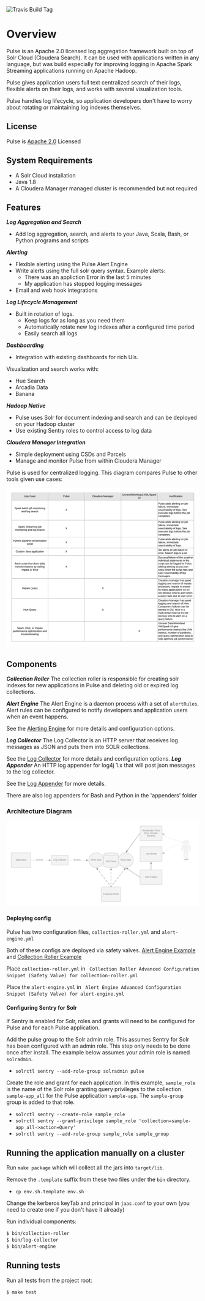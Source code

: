 ![Travis Build Tag](https://travis-ci.org/phdata/pulse.svg?branch=master)


# Overview

Pulse is an Apache 2.0 licensed log aggregation framework built on top of Solr Cloud (Cloudera Search). It 
can be used with applications written in any language, but was build especially for improving logging
 in Apache Spark Streaming applications running on Apache Hadoop.

Pulse gives application users full text centralized search of their logs, flexible alerts on their logs,
and works with several visualization tools.

Pulse handles log lifecycle, so application developers don't have to worry about rotating or maintaining
 log indexes themselves.
 
## License
Pulse is [Apache 2.0](https://www.apache.org/licenses/LICENSE-2.0) Licensed 

## System Requirements

- A Solr Cloud installation
- Java 1.8
- A Cloudera Manager managed cluster is recommended but not required

## Features

***Log Aggregation and Search***
- Add log aggregation, search, and alerts to your Java, Scala, Bash, or Python programs and scripts

***Alerting***

- Flexible alerting using the Pulse Alert Engine
- Write alerts using the full solr query syntax. Example alerts:
	- There was an appliction Error in the last 5 minutes
	- My application has stopped logging messages
- Email and web hook integrations

***Log Lifecycle Management***

- Built in rotation of logs.
  - Keep logs for as long as you need them
  - Automatically rotate new log indexes after a configured time period
  - Easily search all logs

***Dashboarding***

- Integration with existing dashboards for rich UIs.

Visualization and search works with:

- Hue Search
- Arcadia Data
- Banana

***Hadoop Native***

- Pulse uses Solr for document indexing and search and can be deployed on your Hadoop cluster
- Use existing Sentry roles to control access to log data

***Cloudera Manager Integration***

- Simple deployment using CSDs and Parcels
- Manage and monitor Pulse from within Cloudera Manager

Pulse is used for centralized logging. This diagram compares Pulse to other tools given use cases:

![Arch diagram](images/pulse-vs-cm.png)

## Components

***Collection Roller***
The collection roller is responsible for creating solr indexes for new applications in Pulse and
deleting old or expired log collections.

***Alert Engine***
The Alert Engine is a daemon process with a set of `alertRules`. Alert rules can be configured
to notify developers and application users when an event happens.

See the [Alerting Engine](alerting-engine) for more details and configuration
options.

***Log Collector***
The Log Collector is an HTTP server that receives log messages as JSON and puts them into SOLR
 collections.

See the [Log Collector](log-collector) for more details and configuration
 options.
***Log Appender***
An HTTP log appender for log4j 1.x that will post json messages to the log collector.

See the [Log Appender](log-appender) for more details.

There are also log appenders for Bash and Python in the 'appenders' folder

### Architecture Diagram

![Arch diagram](images/pulse-arch.png)


#### Deploying config
Pulse has two configuration files, `collection-roller.yml` and `alert-engine.yml`

Both of these configs are deployed via safety valves. [Alert Engine Example](alerting-engine) and [Collection Roller Example](collection-roller)


Place `collection-roller.yml` in `
Collection Roller Advanced Configuration Snippet (Safety Valve) for collection-roller.yml`

Place the `alert-engine.yml` in `
Alert Engine Advanced Configuration Snippet (Safety Valve) for alert-engine.yml`

#### Configuring Sentry for Solr

If Sentry is enabled for Solr, roles and grants will need to be configured for Pulse and for each Pulse application.  

Add the pulse group to the Solr admin role.  This assumes Sentry for Solr has been configured with an admin role.  This step only needs to be done once after install.  The example below assumes your admin role is named `solradmin`.
- `solrctl sentry --add-role-group solradmin pulse`

Create the role and grant for each application.  In this example, `sample_role` is the name of the Solr role granting query privileges to the collection `sample-app_all` for the Pulse application `sample-app`.  The `sample-group` group is added to that role.  
- `solrctl sentry --create-role sample_role`
- `solrctl sentry --grant-privilege sample_role 'collection=sample-app_all->action=Query'`
- `solrctl sentry --add-role-group sample_role sample_group`

## Running the application manually on a cluster

Run `make package` which will collect all the jars into `target/lib`.

Remove the `.template` suffix from these two files under the `bin` directory.
- `cp env.sh.template env.sh`

Change the kerberos keyTab and principal in `jaas.conf` to your own (you need to create one if you don't have it already)

Run individual components:

```bash
$ bin/collection-roller
$ bin/log-collector
$ bin/alert-engine
```

## Running tests
Run all tests from the project root:

```bash
$ make test
```
